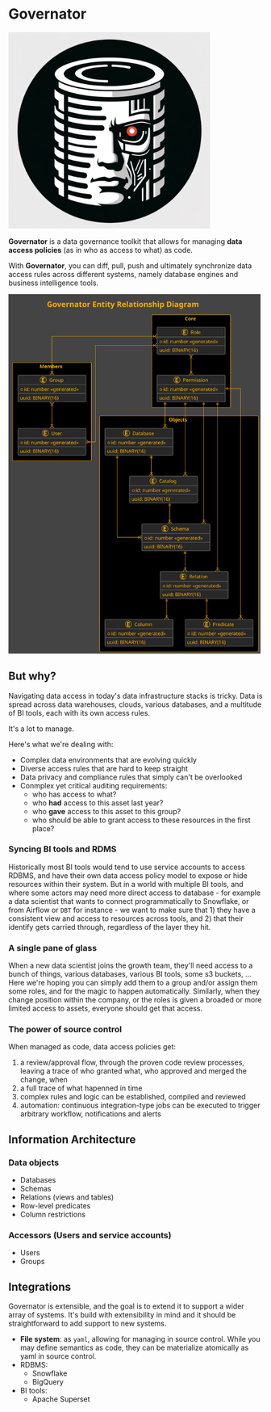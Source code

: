 # Governator

<img width="400" src="./docs/governator.png" />

**Governator** is a data governance toolkit that allows for managing
**data access policies** (as in who as access to what) as code.

With **Governator**, you can diff, pull, push and ultimately synchronize
data access rules across different systems, namely database engines and
business intelligence tools.

<img width="500" src="./docs/erd.svg" />

## But why?

Navigating data access in today's data infrastructure stacks is
tricky. Data is spread across data warehouses,
clouds, various databases, and a multitude of BI tools,
each with its own access rules.

It's a lot to manage.

Here's what we're dealing with:

- Complex data environments that are evolving quickly
- Diverse access rules that are hard to keep straight
- Data privacy and compliance rules that simply can't be overlooked
- Conmplex yet critical auditing requirements:
  - who has access to what?
  - who **had** access to this asset last year?
  - who **gave** access to this asset to this group?
  - who should be able to grant access to these resources in the first place?

### Syncing BI tools and RDMS

Historically most BI tools would tend to use service accounts to access
RDBMS, and have their own data access policy model to expose or hide
resources within their system. But in a world with multiple BI tools, and
where some actors may need more direct access to database - for example
a data scientist that wants to connect programmatically to Snowflake, or
from Airflow or `DBT` for instance - we want to make sure that 1) they
have a consistent view and access to resources across tools, and 2) that
their identify gets carried through, regardless of the layer they hit.

### A single pane of glass

When a new data scientist joins the growth team, they'll need access to
a bunch of things, various databases, various BI tools, some s3 buckets,
... Here we're hoping you can simply add them to a group and/or assign them
some roles, and for the magic to happen automatically. Similarly, when
they change position within the company, or the roles is given a broaded
or more limited access to assets, everyone should get that access.

### The power of source control

When managed as code, data access policies get:

1. a review/approval flow, through the proven code review processes, leaving
  a trace of who granted what, who approved and merged the change, when
1. a full trace of what hapenned in time
1. complex rules and logic can be established, compiled and reviewed
1. automation: continuous integration-type jobs can be executed to trigger
  arbitrary workflow, notifications and alerts


## Information Architecture

### Data objects

* Databases
* Schemas
* Relations (views and tables)
* Row-level predicates
* Column restrictions

### Accessors (Users and service accounts)
* Users
* Groups

## Integrations

Governator is extensible, and the goal is to extend it to support a wider
array of systems. It's build with extensibility in mind and it should
be straightforward to add support to new systems.

* **File system**: as `yaml`, allowing for managing in source control. While
  you may define semantics as code, they can be materialize atomically as
  yaml in source control.
* RDBMS:
  * Snowflake
  * BigQuery
* BI tools:
  * Apache Superset

